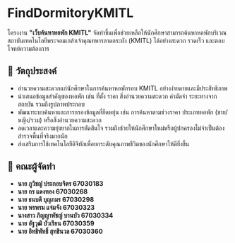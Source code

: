 # FindDormitoryKMITL

โครงงาน **"เว็บค้นหาหอพัก KMITL"** จัดทำขึ้นเพื่อช่วยเหลือให้นักศึกษาสามารถค้นหาหอพักบริเวณสถาบันเทคโนโลยีพระจอมเกล้าเจ้าคุณทหารลาดกระบัง (KMITL) ได้อย่างสะดวก รวดเร็ว และตอบโจทย์ความต้องการ

## 🎯 วัตถุประสงค์
- อำนวยความสะดวกแก่นักศึกษาในการค้นหาหอพักรอบ KMITL อย่างง่ายดายและมีประสิทธิภาพ  
- นำเสนอข้อมูลสำคัญของหอพัก เช่น ที่ตั้ง ราคา สิ่งอำนวยความสะดวก ค่ามัดจำ ระยะทางจากสถาบัน รวมถึงรูปภาพประกอบ  
- พัฒนาระบบค้นหาและการกรองข้อมูลที่ยืดหยุ่น เช่น การค้นหาตามช่วงราคา ประเภทหอพัก (ชาย/หญิง/รวม) หรือสิ่งอำนวยความสะดวก  
- ลดเวลาและความยุ่งยากในการตัดสินใจ รวมถึงช่วยให้นักศึกษาใหม่หรือผู้ปกครองไม่จำเป็นต้องสำรวจพื้นที่จริงมากนัก  
- ส่งเสริมการใช้เทคโนโลยีดิจิทัลเพื่อยกระดับคุณภาพชีวิตของนักศึกษาให้ดียิ่งขึ้น  

## 👥 คณะผู้จัดทำ
- **นาย ภูวิชญ์ ประกอบจิตร 67030183**
- **นาย กร แดงทอง 67030268**
- **นาย ธนบดี บุญภมร 67030298**
- **นาย พรพรม แจ่มจัง 67030323**
- **นางสาว ภิญญาพัชญ์ บานบัว 67030334**
- **นาย อัฐวุฒิ บัวเรียน 67030359**
- **นาย อิทธิพัทธิ์ สุทธินวล 67030360**